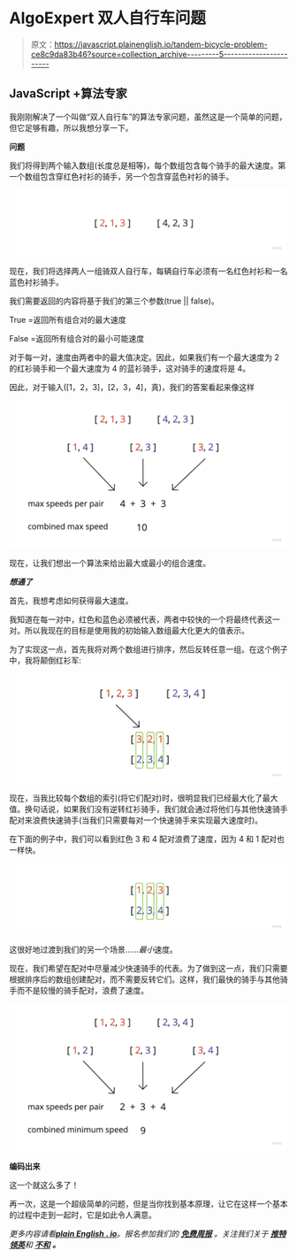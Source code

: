 # AlgoExpert 双人自行车问题

> 原文：<https://javascript.plainenglish.io/tandem-bicycle-problem-ce8c9da83b46?source=collection_archive---------5----------------------->

## JavaScript +算法专家

我刚刚解决了一个叫做“双人自行车”的算法专家问题，虽然这是一个简单的问题，但它足够有趣，所以我想分享一下。

**问题**

我们将得到两个输入数组(长度总是相等)，每个数组包含每个骑手的最大速度。第一个数组包含穿红色衬衫的骑手，另一个包含穿蓝色衬衫的骑手。

![](img/cc66b94e3f3699385d3dce8817208b6d.png)

现在，我们将选择两人一组骑双人自行车，每辆自行车必须有一名红色衬衫和一名蓝色衬衫骑手。

我们需要返回的内容将基于我们的第三个参数(true || false)。

True =返回所有组合对的最大速度

False =返回所有组合对的最小可能速度

对于每一对，速度由两者中的最大值决定。因此，如果我们有一个最大速度为 2 的红衫骑手和一个最大速度为 4 的蓝衫骑手，这对骑手的速度将是 4。

因此，对于输入([1，2，3]，[2，3，4]，真)，我们的答案看起来像这样

![](img/20a111e3aef46c639e8a57750068e4df.png)

现在，让我们想出一个算法来给出最大或最小的组合速度。

***想通了***

首先，我想考虑如何获得最大速度。

我知道在每一对中，红色和蓝色必须被代表，两者中较快的一个将最终代表这一对。所以我现在的目标是使用我的初始输入数组最大化更大的值表示。

为了实现这一点，首先我将对两个数组进行排序，然后反转任意一组。在这个例子中，我将颠倒红衫军:

![](img/f9ce0366191277a4c9babfb3e87dca09.png)

现在，当我比较每个数组的索引(将它们配对)时，很明显我们已经最大化了最大值。换句话说，如果我们没有逆转红衫骑手，我们就会通过将他们与其他快速骑手配对来浪费快速骑手(当我们只需要每对一个快速骑手来实现最大速度时)。

在下面的例子中，我们可以看到红色 3 和 4 配对浪费了速度，因为 4 和 1 配对也一样快。

![](img/65ccf6c7af823cfc4710db6b76d10574.png)

这很好地过渡到我们的另一个场景……*最小*速度。

现在，我们希望在配对中尽量减少快速骑手的代表。为了做到这一点，我们只需要根据排序后的数组创建配对，而不需要反转它们。这样，我们最快的骑手与其他骑手而不是较慢的骑手配对，浪费了速度。

![](img/6e5ae9f606597d3873240c93d07c069d.png)

**编码出来**

这一个就这么多了！

再一次，这是一个超级简单的问题，但是当你找到基本原理，让它在这样一个基本的过程中走到一起时，它是如此令人满意。

*更多内容请看*[***plain English . io***](https://plainenglish.io/)*。报名参加我们的* [***免费周报***](http://newsletter.plainenglish.io/) *。关注我们关于* [***推特***](https://twitter.com/inPlainEngHQ)[***领英***](https://www.linkedin.com/company/inplainenglish/)**和* [***不和***](https://discord.gg/GtDtUAvyhW) ***。****